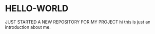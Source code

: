 # HELLO-WORLD
JUST STARTED A NEW REPOSITORY FOR MY PROJECT
hi this is just an introduction about me.
